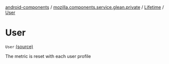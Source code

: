[android-components](../../index.md) / [mozilla.components.service.glean.private](../index.md) / [Lifetime](index.md) / [User](./-user.md)

# User

`User` [(source)](https://github.com/mozilla-mobile/android-components/blob/master/components/service/glean/src/main/java/mozilla/components/service/glean/private/CommonMetricData.kt#L26)

The metric is reset with each user profile

